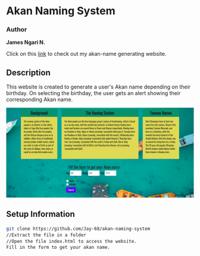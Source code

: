 # Akan Naming System

### Author

**James Ngari N.**

Click on this [link](https://jay-68.github.io/akan-naming-system/) to check out my akan-name generating website.

## Description

This website is created to generate a user's Akan name depending on their birthday. On selecting the birthday, the user gets an alert showing their corresponding Akan name.

![A screenshot of the website's landing page.](images/landing-page.png)

## Setup Information
```Bash
git clone https://github.com/Jay-68/akan-naming-system
//Extract the file in a folder
//Open the file index.html to access the website.
Fill in the form to get your akan name.

```